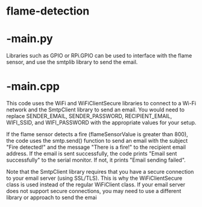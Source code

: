 # flame-detection

# -main.py

Libraries such as GPIO or RPi.GPIO can be used to interface with the flame sensor, and use the smtplib library to send the email.


# -main.cpp

This code uses the WiFi and WiFiClientSecure libraries to connect to a Wi-Fi network and the SmtpClient library to send an email. You would need to replace SENDER_EMAIL, SENDER_PASSWORD, RECIPIENT_EMAIL, WIFI_SSID, and WIFI_PASSWORD with the appropriate values for your setup.

If the flame sensor detects a fire (flameSensorValue is greater than 800), the code uses the smtp.send() function to send an email with the subject "Fire detected!" and the message "There is a fire!" to the recipient email address. If the email is sent successfully, the code prints "Email sent successfully" to the serial monitor. If not, it prints "Email sending failed".

Note that the SmtpClient library requires that you have a secure connection to your email server (using SSL/TLS). This is why the WiFiClientSecure class is used instead of the regular WiFiClient class. If your email server does not support secure connections, you may need to use a different library or approach to send the emai

